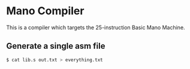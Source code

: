 # Mano Compiler

This is a compiler which targets the 25-instruction Basic Mano Machine.

## Generate a single asm file

```sh
$ cat lib.s out.txt > everything.txt
```
